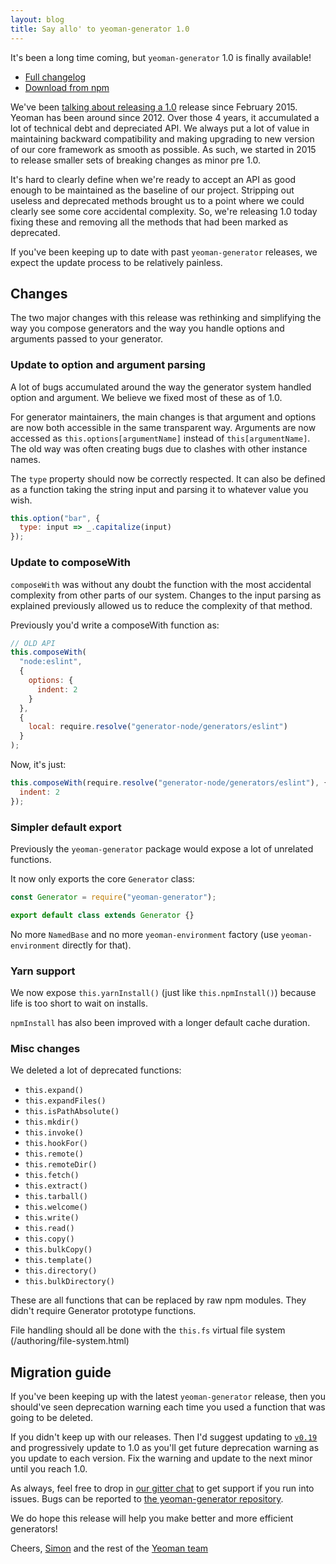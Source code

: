 ```yaml
---
layout: blog
title: Say allo' to yeoman-generator 1.0
---
```


It's been a long time coming, but `yeoman-generator` 1.0 is finally available!

- [Full changelog](https://github.com/yeoman/generator/releases/tag/v1.0.0)
- [Download from npm](https://www.npmjs.com/package/yeoman-generator)

We've been [talking about releasing a 1.0](https://github.com/yeoman/generator/issues/766) release since February 2015. Yeoman has been around since 2012. Over those 4 years, it accumulated a lot of technical debt and depreciated API. We always put a lot of value in maintaining backward compatibility and making upgrading to new version of our core framework as smooth as possible. As such, we started in 2015 to release smaller sets of breaking changes as minor pre 1.0.

It's hard to clearly define when we're ready to accept an API as good enough to be maintained as the baseline of our project. Stripping out useless and deprecated methods brought us to a point where we could clearly see some core accidental complexity. So, we're releasing 1.0 today fixing these and removing all the methods that had been marked as deprecated.

If you've been keeping up to date with past `yeoman-generator` releases, we expect the update process to be relatively painless.

## Changes

The two major changes with this release was rethinking and simplifying the way you compose generators and the way you handle options and arguments passed to your generator.

### Update to option and argument parsing

A lot of bugs accumulated around the way the generator system handled option and argument. We believe we fixed most of these as of 1.0.

For generator maintainers, the main changes is that argument and options are now both accessible in the same transparent way. Arguments are now accessed as `this.options[argumentName]` instead of `this[argumentName]`. The old way was often creating bugs due to clashes with other instance names.

The `type` property should now be correctly respected. It can also be defined as a function taking the string input and parsing it to whatever value you wish.

```js
this.option("bar", {
  type: input => _.capitalize(input)
});
```

### Update to composeWith

`composeWith` was without any doubt the function with the most accidental complexity from other parts of our system. Changes to the input parsing as explained previously allowed us to reduce the complexity of that method.

Previously you'd write a composeWith function as:

```js
// OLD API
this.composeWith(
  "node:eslint",
  {
    options: {
      indent: 2
    }
  },
  {
    local: require.resolve("generator-node/generators/eslint")
  }
);
```

Now, it's just:

```js
this.composeWith(require.resolve("generator-node/generators/eslint"), {
  indent: 2
});
```

### Simpler default export

Previously the `yeoman-generator` package would expose a lot of unrelated functions.

It now only exports the core `Generator` class:

```js
const Generator = require("yeoman-generator");

export default class extends Generator {}
```

No more `NamedBase` and no more `yeoman-environment` factory (use `yeoman-environment` directly for that).

### Yarn support

We now expose `this.yarnInstall()` (just like `this.npmInstall()`) because life is too short to wait on installs.

`npmInstall` has also been improved with a longer default cache duration.

### Misc changes

We deleted a lot of deprecated functions:

- `this.expand()`
- `this.expandFiles()`
- `this.isPathAbsolute()`
- `this.mkdir()`
- `this.invoke()`
- `this.hookFor()`
- `this.remote()`
- `this.remoteDir()`
- `this.fetch()`
- `this.extract()`
- `this.tarball()`
- `this.welcome()`
- `this.write()`
- `this.read()`
- `this.copy()`
- `this.bulkCopy()`
- `this.template()`
- `this.directory()`
- `this.bulkDirectory()`

These are all functions that can be replaced by raw npm modules. They didn't require Generator prototype functions.

File handling should all be done with the `this.fs` virtual file system (/authoring/file-system.html)

## Migration guide

If you've been keeping up with the latest `yeoman-generator` release, then you should've seen deprecation warning each time you used a function that was going to be deleted.

If you didn't keep up with our releases. Then I'd suggest updating to [`v0.19`](https://github.com/yeoman/generator/releases/tag/v0.19.0) and progressively update to 1.0 as you'll get future deprecation warning as you update to each version. Fix the warning and update to the next minor until you reach 1.0.

As always, feel free to drop in [our gitter chat](https://gitter.im/yeoman/yeoman) to get support if you run into issues. Bugs can be reported to [the yeoman-generator repository](https://github.com/yeoman/generator/issues/new).

We do hope this release will help you make better and more efficient generators!

Cheers,
[Simon](https://twitter.com/Vaxilart) and the rest of the [Yeoman team](https://yeoman.io/)
